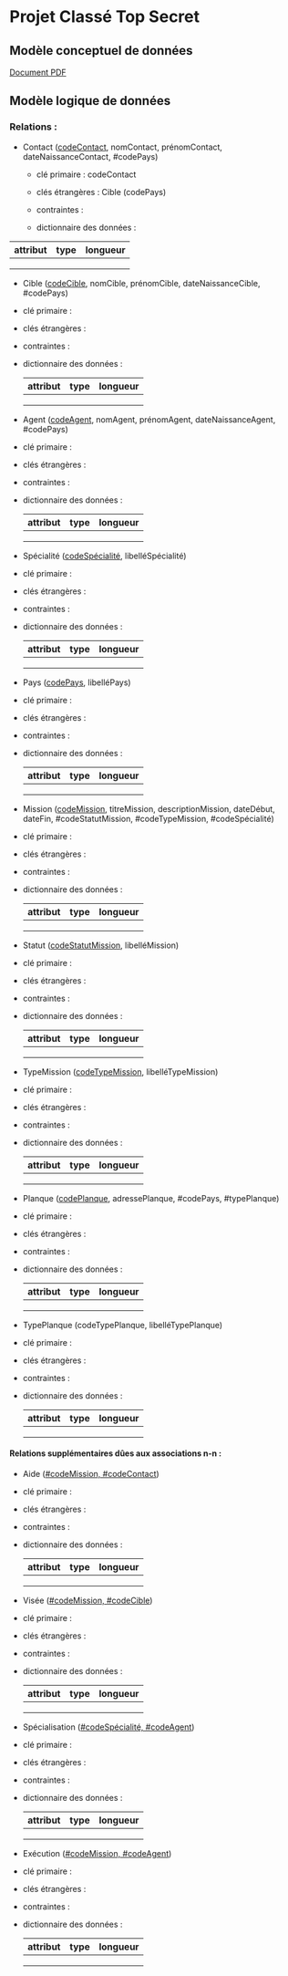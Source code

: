 # Projet Classé Top Secret

## Modèle conceptuel de données

[Document PDF](MCD.pdf)

## Modèle logique de données

### Relations :

- Contact (<u>codeContact</u>, nomContact, prénomContact, dateNaissanceContact, #codePays)
  
  - clé primaire :  codeContact
  
  - clés étrangères : Cible (codePays)
  
  - contraintes : 
  
  - dictionnaire des données :

| attribut | type | longueur |
| -------- | ---- | -------- |
|          |      |          |
|          |      |          |
|          |      |          |

- Cible (<u>codeCible</u>, nomCible, prénomCible, dateNaissanceCible, #codePays)
* clé primaire : 

* clés étrangères :

* contraintes :

* dictionnaire des données :
  
  | attribut | type | longueur |
  | -------- | ---- | -------- |
  |          |      |          |
  |          |      |          |
  |          |      |          |
- Agent (<u>codeAgent</u>, nomAgent, prénomAgent, dateNaissanceAgent, #codePays)
* clé primaire : 

* clés étrangères :

* contraintes :

* dictionnaire des données :
  
  | attribut | type | longueur |
  | -------- | ---- | -------- |
  |          |      |          |
  |          |      |          |
  |          |      |          |
- Spécialité (<u>codeSpécialité</u>, libelléSpécialité)
* clé primaire : 

* clés étrangères :

* contraintes :

* dictionnaire des données :
  
  | attribut | type | longueur |
  | -------- | ---- | -------- |
  |          |      |          |
  |          |      |          |
  |          |      |          |
- Pays (<u>codePays</u>, libelléPays)
* clé primaire : 

* clés étrangères :

* contraintes :

* dictionnaire des données :
  
  | attribut | type | longueur |
  | -------- | ---- | -------- |
  |          |      |          |
  |          |      |          |
  |          |      |          |
- Mission (<u>codeMission</u>, titreMission, descriptionMission, dateDébut, dateFin, #codeStatutMission, #codeTypeMission, #codeSpécialité)
* clé primaire : 

* clés étrangères :

* contraintes :

* dictionnaire des données :
  
  | attribut | type | longueur |
  | -------- | ---- | -------- |
  |          |      |          |
  |          |      |          |
  |          |      |          |
- Statut (<u>codeStatutMission</u>, libelléMission)
* clé primaire : 

* clés étrangères :

* contraintes :

* dictionnaire des données :
  
  | attribut | type | longueur |
  | -------- | ---- | -------- |
  |          |      |          |
  |          |      |          |
  |          |      |          |
- TypeMission (<u>codeTypeMission</u>, libelléTypeMission)
* clé primaire : 

* clés étrangères :

* contraintes :

* dictionnaire des données :
  
  | attribut | type | longueur |
  | -------- | ---- | -------- |
  |          |      |          |
  |          |      |          |
  |          |      |          |
- Planque (<u>codePlanque</u>, adressePlanque, #codePays, #typePlanque)
* clé primaire : 

* clés étrangères :

* contraintes :

* dictionnaire des données :
  
  | attribut | type | longueur |
  | -------- | ---- | -------- |
  |          |      |          |
  |          |      |          |
  |          |      |          |
- TypePlanque (codeTypePlanque, libelléTypePlanque)
* clé primaire : 

* clés étrangères :

* contraintes :

* dictionnaire des données :
  
  | attribut | type | longueur |
  | -------- | ---- | -------- |
  |          |      |          |
  |          |      |          |
  |          |      |          |

#### Relations supplémentaires dûes aux associations n-n :

- Aide (<u>#codeMission, #codeContact</u>)
* clé primaire : 

* clés étrangères :

* contraintes :

* dictionnaire des données :
  
  | attribut | type | longueur |
  | -------- | ---- | -------- |
  |          |      |          |
  |          |      |          |
  |          |      |          |
- Visée (<u>#codeMission, #codeCible</u>)
* clé primaire : 

* clés étrangères :

* contraintes :

* dictionnaire des données :
  
  | attribut | type | longueur |
  | -------- | ---- | -------- |
  |          |      |          |
  |          |      |          |
  |          |      |          |
- Spécialisation (<u>#codeSpécialité, #codeAgent</u>)
* clé primaire : 

* clés étrangères :

* contraintes :

* dictionnaire des données :
  
  | attribut | type | longueur |
  | -------- | ---- | -------- |
  |          |      |          |
  |          |      |          |
  |          |      |          |
- Exécution (<u>#codeMission, #codeAgent</u>)
* clé primaire : 

* clés étrangères :

* contraintes :

* dictionnaire des données :
  
  | attribut | type | longueur |
  | -------- | ---- | -------- |
  |          |      |          |
  |          |      |          |
  |          |      |          |
